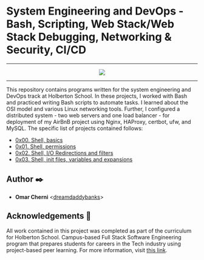 # System Engineering and DevOps - Bash, Scripting, Web Stack/Web Stack Debugging, Networking & Security, CI/CD

---

<p align="center">
<a target="_blank" href="https://www.holbertonschool.com/"><img src="https://github.com/dreamdaddybanks/holbertonschool-low_level_programming/blob/master/holby.jpg?raw=true"></a>
</p>

---

This repository contains programs written for the system engineering and DevOps
track at Holberton School. In these projects, I worked with Bash and practiced
writing Bash scripts to automate tasks. I learned about the OSI model and
various Linux networking tools. Further, I configured a distributed system -
two web servers and one load balancer - for deployment of my AirBnB project
using Nginx, HAProxy, certbot, ufw, and MySQL. The specific list of projects
contained follows:

* [0x00. Shell, basics](./0x00-shell_basics)
* [0x01. Shell, permissions](./0x01-shell_permissions)
* [0x02. Shell, I/O Redirections and filters](./0x02-shell_redirections)
* [0x03. Shell, init files, variables and expansions](./0x03-shell_variables_expansions)

## Author :black_nib:
* __Omar Cherni__ <[dreamdaddybanks](https://github.com/dreamdaddybanks)>

## Acknowledgements :pray:

All work contained in this project was completed as part of the curriculum for
Holberton School. Campus-based Full Stack Software
Engineering program that prepares students for careers in the Tech industry
using project-based peer learning. For more information, visit
[this link](https://www.holbertonschool.com/).

